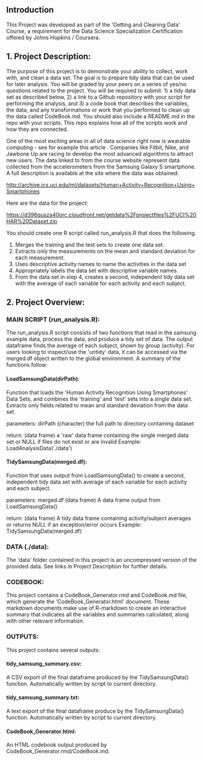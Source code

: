 ## Introduction

This Project was developed as part of the 'Getting and Cleaning Data' Course,
a requirement for the Data Science Specialization Certification offered by 
Johns Hopkins / Coursera. 

## 1. Project Description:

The purpose of this project is to demonstrate your ability to collect, work with, 
and clean a data set. The goal is to prepare tidy data that can be used for later
analysis. You will be graded by your peers on a series of yes/no questions related
to the project. You will be required to submit: 1) a tidy data set as described 
below, 2) a link to a Github repository with your script for performing the 
analysis, and 3) a code book that describes the variables, the data, and any 
transformations or work that you performed to clean up the data called CodeBook.md.
You should also include a README.md in the repo with your scripts. This repo 
explains how all of the scripts work and how they are connected.

One of the most exciting areas in all of data science right now is wearable 
computing - see for example this article . Companies like Fitbit, Nike, and 
Jawbone Up are racing to develop the most advanced algorithms to attract new users.
The data linked to from the course website represent data collected from the 
accelerometers from the Samsung Galaxy S smartphone. A full description is 
available at the site where the data was obtained:

http://archive.ics.uci.edu/ml/datasets/Human+Activity+Recognition+Using+Smartphones

Here are the data for the project:

https://d396qusza40orc.cloudfront.net/getdata%2Fprojectfiles%2FUCI%20HAR%20Dataset.zip

You should create one R script called run_analysis.R that does the following.

1. Merges the training and the test sets to create one data set.
2. Extracts only the measurements on the mean and standard deviation for each 
measurement.
3. Uses descriptive activity names to name the activities in the data set
4. Appropriately labels the data set with descriptive variable names.
5. From the data set in step 4, creates a second, independent tidy data set with 
the average of each variable for each activity and each subject.

## 2. Project Overview: 

### MAIN SCRIPT (run_analysis.R):

The run_analysis.R script consists of two functions that read in the samsung 
example data, process the data, and produce a tidy set of data. The output 
dataframe finds the average of each subject, shown by group (activity). For users
looking to inspect/use the 'untidy' data, it can be accessed via the merged.df
object written to the global environment. A summary of the functions follow: 

#### LoadSamsungData(dirPath): 
Function that loads the 'Human Activity Recognition
Using Smartphones' Data Sets, and combines the 'training' and 'test' sets into a 
single data set. Extracts only fields related to mean and standard deviation from 
the data set.

parameters: dirPath (character) the full path to directory containing dataset

return: (data frame) a 'raw' data frame containing the single merged data set 
                               or NULL if files do not exist or are invalid
Example: 
LoadAnalysisData('./data') 

#### TidySamsungData(merged.df): 
Function that uses output from LoadSamsungData() 
to create a second, independent tidy data set with average of each variable for 
each activity and each subject. 

parameters: merged.df (data frame) A data frame output from LoadSamsungData()

return: (data frame) A tidy data frame containing activity/subject averages 
                     or returns NULL if an exception/error occurs
Example:
TidySamsungData(merged.df)


### DATA (./data):

The 'data' folder contained in this project is an uncompressed version of the 
provided data. See links in Project Description for further details. 


### CODEBOOK:

This project contains a CodeBook_Generator.rmd and CodeBook.md file, which 
generate the 'CodeBook_Generator.html' document. These markdown documents make 
use of R-markdown to create an interactive summary that indicates all the 
variables and summaries calculated, along with other relevant information. 


### OUTPUTS:

This project contains several outputs: 

#### tidy_samsung_summary.csv: 
A CSV export of the final dataframe produced by the
TidySamsungData() function. Automatically written by script to current directory. 

#### tidy_samsung_summary.txt: 
A text export of the final dataframe produce by the 
TidySamsungData() function. Automatically written by script to current directory. 

#### CodeBook_Generator.html: 
An HTML codebook output produced by CodeBook_Generator.rmd/CodeBook.md.

